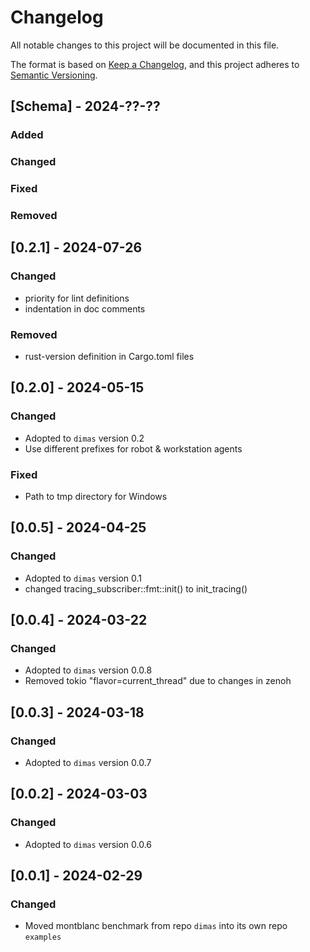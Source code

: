 # Changelog

All notable changes to this project will be documented in this file.

The format is based on [Keep a Changelog](https://keepachangelog.com/en/1.0.0/),
and this project adheres to [Semantic Versioning](https://semver.org/spec/v2.0.0.html).

## [Schema] - 2024-??-??

### Added

### Changed

### Fixed

### Removed


## [0.2.1] - 2024-07-26

### Changed
- priority for lint definitions
- indentation in doc comments

### Removed
- rust-version definition in Cargo.toml files


## [0.2.0] - 2024-05-15

### Changed
- Adopted to `dimas` version 0.2
- Use different prefixes for robot & workstation agents

### Fixed
- Path to tmp directory for Windows

## [0.0.5] - 2024-04-25

### Changed
- Adopted to `dimas` version 0.1
- changed tracing_subscriber::fmt::init() to init_tracing()

## [0.0.4] - 2024-03-22

### Changed
- Adopted to `dimas` version 0.0.8
- Removed tokio "flavor=current_thread" due to changes in zenoh

## [0.0.3] - 2024-03-18

### Changed
- Adopted to `dimas` version 0.0.7


## [0.0.2] - 2024-03-03

### Changed
- Adopted to `dimas` version 0.0.6


## [0.0.1] - 2024-02-29

### Changed
- Moved montblanc benchmark from repo `dimas` into its own repo `examples`
